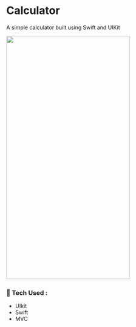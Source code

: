 # Calculator
A simple calculator built using Swift and UIKit

<div>
  <img src="https://github.com/netolobo/Calculator/assets/641469/e8fa9305-e055-4c82-9da9-6c64761436fd" width="325" height="640"/>&nbsp;
  </div>
  
  
### 🧰 Tech Used :
- UIkit
- Swift
- MVC

